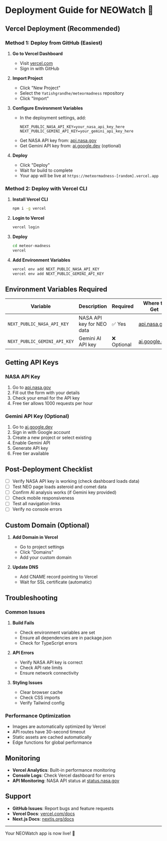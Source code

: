# Deployment Guide for NEOWatch 🚀

## Vercel Deployment (Recommended)

### Method 1: Deploy from GitHub (Easiest)

1. **Go to Vercel Dashboard**
   - Visit [vercel.com](https://vercel.com)
   - Sign in with GitHub

2. **Import Project**
   - Click "New Project"
   - Select the `Yatishgrandhe/meteormadness` repository
   - Click "Import"

3. **Configure Environment Variables**
   - In the deployment settings, add:
     ```
     NEXT_PUBLIC_NASA_API_KEY=your_nasa_api_key_here
     NEXT_PUBLIC_GEMINI_API_KEY=your_gemini_api_key_here
     ```
   - Get NASA API key from: [api.nasa.gov](https://api.nasa.gov/)
   - Get Gemini API key from: [ai.google.dev](https://ai.google.dev/) (optional)

4. **Deploy**
   - Click "Deploy"
   - Wait for build to complete
   - Your app will be live at `https://meteormadness-[random].vercel.app`

### Method 2: Deploy with Vercel CLI

1. **Install Vercel CLI**
   ```bash
   npm i -g vercel
   ```

2. **Login to Vercel**
   ```bash
   vercel login
   ```

3. **Deploy**
   ```bash
   cd meteor-madness
   vercel
   ```

4. **Add Environment Variables**
   ```bash
   vercel env add NEXT_PUBLIC_NASA_API_KEY
   vercel env add NEXT_PUBLIC_GEMINI_API_KEY
   ```

## Environment Variables Required

| Variable | Description | Required | Where to Get |
|----------|-------------|----------|--------------|
| `NEXT_PUBLIC_NASA_API_KEY` | NASA API key for NEO data | ✅ Yes | [api.nasa.gov](https://api.nasa.gov/) |
| `NEXT_PUBLIC_GEMINI_API_KEY` | Gemini AI API key | ❌ Optional | [ai.google.dev](https://ai.google.dev/) |

## Getting API Keys

### NASA API Key
1. Go to [api.nasa.gov](https://api.nasa.gov/)
2. Fill out the form with your details
3. Check your email for the API key
4. Free tier allows 1000 requests per hour

### Gemini API Key (Optional)
1. Go to [ai.google.dev](https://ai.google.dev/)
2. Sign in with Google account
3. Create a new project or select existing
4. Enable Gemini API
5. Generate API key
6. Free tier available

## Post-Deployment Checklist

- [ ] Verify NASA API key is working (check dashboard loads data)
- [ ] Test NEO page loads asteroid and comet data
- [ ] Confirm AI analysis works (if Gemini key provided)
- [ ] Check mobile responsiveness
- [ ] Test all navigation links
- [ ] Verify no console errors

## Custom Domain (Optional)

1. **Add Domain in Vercel**
   - Go to project settings
   - Click "Domains"
   - Add your custom domain

2. **Update DNS**
   - Add CNAME record pointing to Vercel
   - Wait for SSL certificate (automatic)

## Troubleshooting

### Common Issues

1. **Build Fails**
   - Check environment variables are set
   - Ensure all dependencies are in package.json
   - Check for TypeScript errors

2. **API Errors**
   - Verify NASA API key is correct
   - Check API rate limits
   - Ensure network connectivity

3. **Styling Issues**
   - Clear browser cache
   - Check CSS imports
   - Verify Tailwind config

### Performance Optimization

- Images are automatically optimized by Vercel
- API routes have 30-second timeout
- Static assets are cached automatically
- Edge functions for global performance

## Monitoring

- **Vercel Analytics**: Built-in performance monitoring
- **Console Logs**: Check Vercel dashboard for errors
- **API Monitoring**: NASA API status at [status.nasa.gov](https://status.nasa.gov/)

## Support

- **GitHub Issues**: Report bugs and feature requests
- **Vercel Docs**: [vercel.com/docs](https://vercel.com/docs)
- **Next.js Docs**: [nextjs.org/docs](https://nextjs.org/docs)

---

Your NEOWatch app is now live! 🌟
